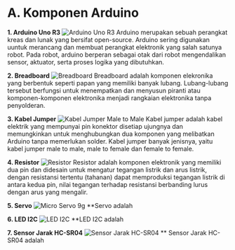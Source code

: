 # A. Komponen Arduino

**1. Arduino Uno R3**
![Arduino Uno R3](https://cdn.pixabay.com/photo/2014/09/10/23/44/integrated-circuit-441289_1280.jpg)
    Arduino merupakan sebuah perangkat kreas dan lunak yang bersifat open-source. Arduino sering digunakan uuntuk merancang dan membuat perangkat elektronik yang salah satunya robot. Pada robot, arduino berperan sebagai otak dari robot mengendalikan sensor, aktuator, serta proses logika yang dibutuhkan.

**2. Breadboard**
![Breadboard](https://cdn-shop.adafruit.com/970x728/4539-03.jpg)
    Breadboard adalah komponen elekronika yang berbentuk seperti papan yang memiliki banyak lubang. Lubang-lubang tersebut berfungsi untuk menempatkan dan menyusun piranti atau komponen-komponen elektronika menjadi rangkaian elektronika tanpa penyolderan.

**3. Kabel Jumper**
![Kabel Jumper Male to Male](https://blogger.googleusercontent.com/img/b/R29vZ2xl/AVvXsEj0WwBXz4eA8hSjtPsSaFB5rT6FIj2NZbC1xKpTKa38czXK61tjwFuCH7xxdRUAdVzU8Uqx2_f9BHsmJzYNFdLtvG_JuLzjDNs95f0x2LE8T3P5SGU3-il_OntZb9eK-_LiZhD7Ro0V9AlLDKJjHsqhZlhX6NJNiAlNFA-vqe-NjQIMU2vGDYcI8-Jg/s500/male%20to%20male.jpg)
    Kabel jumper adalah kabel elektrik yang mempunyai pin konektor disetiap ujungnya dan memungkinkan untuk menghubungkan dua komponen yang melibatkan Arduino tanpa memerlukan solder. Kabel jumper banyak jenisnya, yaitu kabel jumper male to male, male to female dan female to female.

**4. Resistor**
![Resistor](https://blogger.googleusercontent.com/img/b/R29vZ2xl/AVvXsEgYgswCAN-MaOYNtnACfDuSMjKNCeyH6V1QEZJrvkHbpe6d8Zo567COM2JRfeDg-v3jyGSDEOV1FQe4ipOsIp3nF7c4fCShcQuKymg_8M_2W7Zh-cTvPUmeXkWhkFV2DBnmymmJtcM_Bt0/w320-h224/Electronic-Axial-Lead-Resistors-Array+%2528FILEminimizer%2529.jpg)
    Resistor adalah komponen elektronik yang memiliki dua pin dan didesain untuk mengatur tegangan listrik dan arus listrik, dengan resistansi tertentu (tahanan) dapat memproduksi tegangan listrik di antara kedua pin, nilai tegangan terhadap resistansi berbanding lurus dengan arus yang mengalir.

**5. Servo**
![Micro Servo 9g](https://planetheli.com/image/cache/catalog/Product/Servo/SG-90-SG90-9g-Mirco-Servos-For-Futaba-Hitec-RC-2-800x500-0.JPG)
    **Servo adalah 

**6. LED I2C**
![LED I2C]()
    **LED I2C adalah 

**7. Sensor Jarak HC-SR04**
![Sensor Jarak HC-SR04]()
    ** Sensor Jarak HC-SR04 adalah
